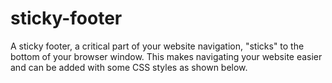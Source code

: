 # sticky-footer
A sticky footer, a critical part of your website navigation, "sticks" to the bottom of your browser window. This makes navigating your website easier and can be added with some CSS styles as shown below.
